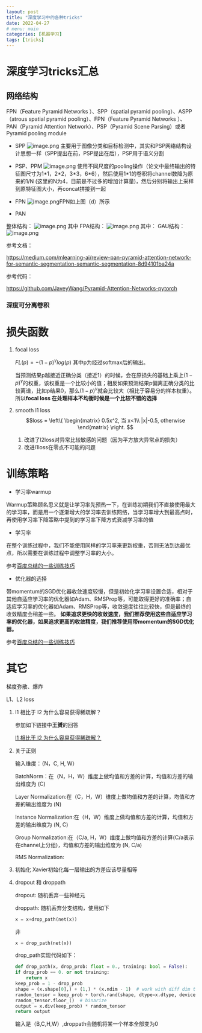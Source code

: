 ```yaml
---
layout: post
title: "深度学习中的各种tricks"
date: 2022-04-27
# menu: main
categories: [机器学习]
tags: [tricks]
---
```



# 深度学习tricks汇总

## 网络结构

FPN（Feature Pyramid Networks ）、SPP（spatial pyramid pooling）、ASPP（atrous spatial pyramid pooling）、FPN（Feature Pyramid Networks ）、PAN（Pyramid Attention Network）、PSP（Pyramid Scene Parsing）或者Pyramid pooling module

+ SPP
![image.png](/深度学习中的各种tricks/8596800-e3d7dac69a7b67a4.png)
主要用于图像分类和目标检测中，其实和PSP网络结构设计思想一样（SPP提出在前，PSP提出在后），PSP用于语义分割

+ PSP、PPM
![image.png](/深度学习中的各种tricks/8596800-631a279a871b4363.png)
使用不同尺度的pooling操作（论文中最终输出的特征图尺寸为1\*1，2\*2，3\*3，6\*6），然后使用1\*1的卷积将channel数降为原来的1/N (这里的N为4，目前是不过多的增加计算量)，然后分别将输出上采样到原特征图大小，再concat拼接到一起

+ FPN
![image.png](/深度学习中的各种tricks/8596800-b33feb57a627ba0a.png)FPN如上图（d）所示

+ PAN
  
整体结构：
![image.png](/深度学习中的各种tricks/8596800-bb198181900566ee.png)
其中
FPA结构：
![image.png](/深度学习中的各种tricks/8596800-949d8d1b73ddee11.png)
其中：
GAU结构：
![image.png](/深度学习中的各种tricks/8596800-aaaca0aa5bf1a787.png)

参考文档：

https://medium.com/mlearning-ai/review-pan-pyramid-attention-network-for-semantic-segmentation-semantic-segmentation-8d94101ba24a

参考代码：

https://github.com/JaveyWang/Pyramid-Attention-Networks-pytorch

### 深度可分离卷积

# 损失函数

1. focal loss

   $FL(p)=-(1-p)^\gamma log(p)$ 其中p为经过softmax后的输出。
   
   当预测结果p越接近正确分类（接近1）的时候，会在原损失的基础上乘上$(1-p)^\gamma$的权重，该权重是一个比较小的值；相反如果预测结果p偏离正确分类的比较离谱，比如p结果0，那么$(1-p)^\gamma$就会比较大（相比于容易分的样本权重）。所以**focal loss 在处理样本不均衡时候是一个比较不错的选择**

2. smooth l1 loss
   $$loss = \left\{
    \begin{matrix}
        0.5x^2, 当 x<1\\
        |x|-0.5, otherwise
    \end{matrix}
   \right.
   $$

   1. 改进了l2loss对异常比较敏感的问题（因为平方放大异常点的损失）
   2. 改进l1loss在零点不可能的问题


# 训练策略

+ 学习率warmup

Warmup策略顾名思义就是让学习率先预热一下，在训练初期我们不直接使用最大的学习率，而是用一个逐渐增大的学习率去训练网络，当学习率增大到最高点时，再使用学习率下降策略中提到的学习率下降方式衰减学习率的值

+ 学习率

在整个训练过程中，我们不能使用同样的学习率来更新权重，否则无法到达最优点，所以需要在训练过程中调整学习率的大小。

参考[百度总结的一些训练技巧](https://paddleclas.readthedocs.io/zh_CN/latest/models/Tricks.html)

+ 优化器的选择

带momentum的SGD优化器收敛速度较慢，但是初始化学习率设置合适，相对于其他自适应学习率的优化器如Adam、RMSProp等，可能取得更好的准确率；自适应学习率的优化器如Adam、RMSProp等，收敛速度往往比较快，但是最终的收敛精度会稍差一些。
**如果追求更快的收敛速度，我们推荐使用这些自适应学习率的优化器，如果追求更高的收敛精度，我们推荐使用带momentum的SGD优化器。**

参考[百度总结的一些训练技巧](https://paddleclas.readthedocs.io/zh_CN/latest/models/Tricks.html)


# 其它

梯度弥散、爆炸

L1、L2 loss

1. l1 相比于 l2 为什么容易获得稀疏解？

    参加如下链接中**王赟**的回答

    [l1 相比于 l2 为什么容易获得稀疏解？](https://www.zhihu.com/question/37096933/answer/70426653)

2. 关于正则

    输入维度：（N，C, H, W）

    BatchNorm：在（N，H，W）维度上做均值和方差的计算，均值和方差的输出维度为 (C)

    Layer Normalization:在（C，H，W）维度上做均值和方差的计算，均值和方差的输出维度为 (N)

    Instance Normalization:在（H，W）维度上做均值和方差的计算，均值和方差的输出维度为 (N, C)

    Group Normalization:在（C/a, H，W）维度上做均值和方差的计算(C/a表示在channel上分组)，均值和方差的输出维度为 (N, C/a)

    RMS Normalization:

3. 初始化
Xavier初始化每一层输出的方差应该尽量相等

4. dropout 和 droppath

   dropout: 随机丢弃一些神经元

   droppath: 随机丢弃分支结构，使用如下

   ```python
   x = x+drop_path(net(x))
   ```

   非

   ```python
   x = drop_path(net(x))
   ```

    drop_path实现代码如下：

    ```python
    def drop_path(x, drop_prob: float = 0., training: bool = False):
    if drop_prob == 0. or not training:
        return x
    keep_prob = 1 - drop_prob
    shape = (x.shape[0],) + (1,) * (x.ndim - 1)  # work with diff dim tensors, not just 2D ConvNets
    random_tensor = keep_prob + torch.rand(shape, dtype=x.dtype, device=x.device)
    random_tensor.floor_()  # binarize
    output = x.div(keep_prob) * random_tensor
    return output
    ```

    输入是（B,C,H,W）,droppath会随机将某一个样本全部变为0
